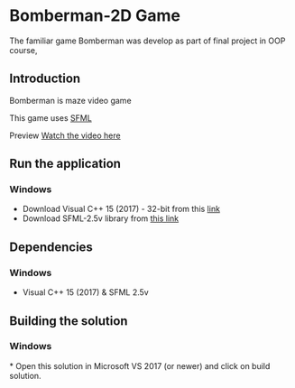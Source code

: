 # Bomberman-2D Game
The familiar game Bomberman was develop as part of final project in OOP course, 

<h2> Introduction </h2>

Bomberman is maze video game

This game uses <a href="https://www.sfml-dev.org/documentation/2.5.1/" target="_blank"> SFML</a>


 Preview
[Watch the video here](https://www.youtube.com/watch?v=HmZoExMaqJ0)

<h2> Run the application </h2>

  <h3> Windows </h3>

* Download Visual C++ 15 (2017) - 32-bit from this [link](https://visualstudio.microsoft.com/thank-you-downloading-visual-studio/?sku=Community&rel=16#)
* Download SFML-2.5v library from [this link](https://www.sfml-dev.org/files/SFML-2.5.1-windows-vc15-32-bit.zip)


<h2> Dependencies </h2>

<h3> Windows </h3>

* Visual C++ 15 (2017)
& SFML 2.5v

<h2> Building the solution </h2>
<h3> Windows </h3>
* Open this solution in Microsoft VS 2017 (or newer) and click on build solution.
